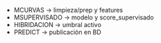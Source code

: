 - MCURVAS → limpieza/prep y features
- MSUPERVISADO → modelo y score_supervisado
- HIBRIDACION → umbral activo
- PREDICT → publicación en BD
